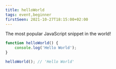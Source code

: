 ```yaml
---
title: helloWorld
tags: event,beginner
firstSeen: 2021-10-27T18:15:00+02:00
---
```


The most popular JavaScript snippet in the world!

```js
function helloWorld() {
    console.log('Hello World');
}
```

```js
helloWorld(); // 'Hello World'
```
